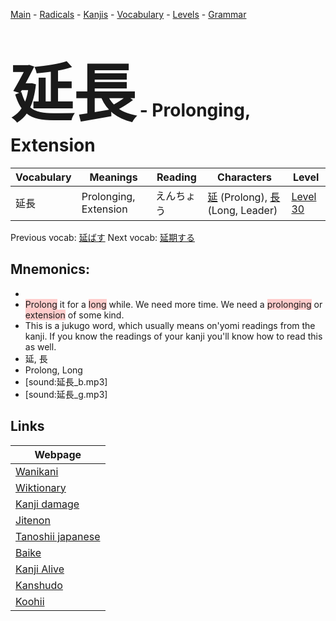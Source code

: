 <style> bigfont {font-size: 100px}</style>
[Main](../README.md) -
[Radicals](../radicals.md) -
[Kanjis](../kanjis.md) -
[Vocabulary](../vocabulary.md) -
[Levels](../levels.md) -
[Grammar](../grammar.md)
# <bigfont> 延長</bigfont> - Prolonging, Extension 

| Vocabulary | Meanings | Reading | Characters | Level |
| --- | --- | --- | --- | --- |
| 延長 | Prolonging, Extension | えんちょう |  [延](../kanjis/延.md) (Prolong), [長](../kanjis/長.md) (Long, Leader) | [Level 30](../levels/wk_level30.md) |

Previous vocab: [延ばす](延ばす.md) Next vocab: [延期する](延期する.md) 

## Mnemonics:

* 
* <span style="background-color:#ffcccb"> Prolong</span> it for a <span style="background-color:#ffcccb"> long</span> while. We need more time. We need a <span style="background-color:#ffcccb"> prolonging</span> or <span style="background-color:#ffcccb">  extension</span> of some kind.
* This is a jukugo word, which usually means on'yomi readings from the kanji. If you know the readings of your kanji you'll know how to read this as well.
* 延, 長
* Prolong, Long
* [sound:延長_b.mp3]
* [sound:延長_g.mp3]


## Links 

| Webpage |
| --- |
| [Wanikani          ](https://www.wanikani.com/kanji/延長) |
| [Wiktionary        ](https://en.wiktionary.org/wiki/延長) |
| [Kanji damage      ](http://www.kanjidamage.com/kanji/search?utf8=✓&q=延長) |
| [Jitenon           ](https://jitenon.com/kanji/延長) |
| [Tanoshii japanese ](https://www.tanoshiijapanese.com/dictionary/kanji.cfm?k=延長) |
| [Baike             ](https://baike.baidu.com/item/延長) |
| [Kanji Alive       ](https://app.kanjialive.com/延長) |
| [Kanshudo          ](https://www.kanshudo.com/searchmn?q=延長) |
| [Koohii            ](https://kanji.koohii.com/study/kanji/延長) |
